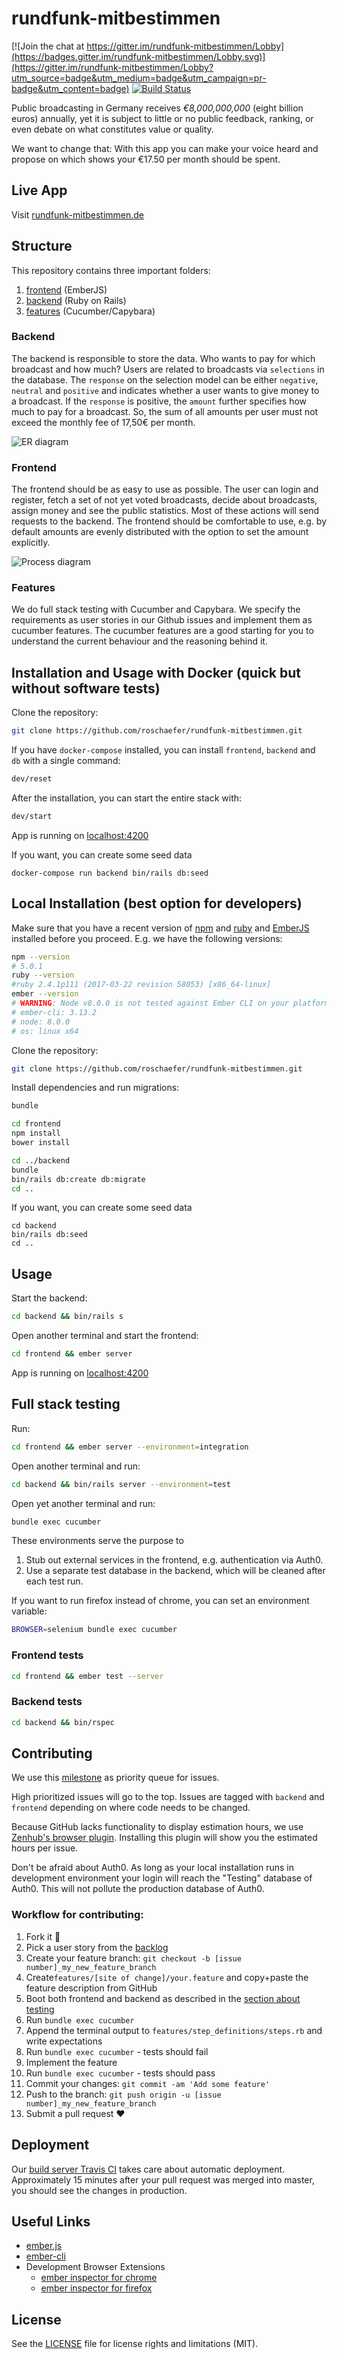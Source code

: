 # rundfunk-mitbestimmen

[![Join the chat at https://gitter.im/rundfunk-mitbestimmen/Lobby](https://badges.gitter.im/rundfunk-mitbestimmen/Lobby.svg)](https://gitter.im/rundfunk-mitbestimmen/Lobby?utm_source=badge&utm_medium=badge&utm_campaign=pr-badge&utm_content=badge)
[![Build
Status](https://travis-ci.org/roschaefer/rundfunk-mitbestimmen.svg?branch=master)](https://travis-ci.org/roschaefer/rundfunk-mitbestimmen)

Public broadcasting in Germany receives *€8,000,000,000* (eight billion
euros) annually, yet it is subject to little or no public feedback, ranking, or
even debate on what constitutes value or quality.

We want to change that: With this app you can make your voice heard and propose
on which shows your €17.50 per month should be spent.


## Live App

Visit [rundfunk-mitbestimmen.de](http://rundfunk-mitbestimmen.de/)

## Structure

This repository contains three important folders:

1. [frontend](https://github.com/roschaefer/rundfunk-mitbestimmen/tree/master/frontend) (EmberJS)
2. [backend](https://github.com/roschaefer/rundfunk-mitbestimmen/tree/master/backend) (Ruby on Rails)
3. [features](https://github.com/roschaefer/rundfunk-mitbestimmen/tree/master/features) (Cucumber/Capybara)


### Backend

The backend is responsible to store the data. Who wants to pay for which
broadcast and how much? Users are related to broadcasts via `selections` in the
database. The `response` on the selection model can be either `negative`,
`neutral` and `positive` and indicates whether a user wants to give money to a
broadcast. If the `response` is positive, the `amount` further specifies how
much to pay for a broadcast. So, the sum of all amounts per user must not exceed
the monthly fee of 17,50€ per month.

![ER diagram](/documentation/images/er.png)

### Frontend

The frontend should be as easy to use as possible. The user can
login and register, fetch a set of not yet voted broadcasts, decide about
broadcasts, assign money and see the public statistics. Most of these
actions will send requests to the backend. The frontend should be comfortable to
use, e.g. by default amounts are evenly distributed with the option to set the
amount explicitly.

![Process diagram](/documentation/images/process.png)

### Features

We do full stack testing with Cucumber and Capybara. We specify the
requirements as user stories in our Github issues and implement them as cucumber
features. The cucumber features are a good starting for you to understand the
current behaviour and the reasoning behind it.


## Installation and Usage with Docker (quick but without software tests)

Clone the repository:
```sh
git clone https://github.com/roschaefer/rundfunk-mitbestimmen.git
```

If you have `docker-compose` installed, you can install `frontend`,
`backend` and `db` with a single command:

```sh
dev/reset
```

After the installation, you can start the entire stack with:
```sh
dev/start
```
App is running on [localhost:4200](http://localhost:4200/)

If you want, you can create some seed data
```
docker-compose run backend bin/rails db:seed
```


## Local Installation (best option for developers)

Make sure that you have a recent version of [npm](https://www.npmjs.com/) and
[ruby](https://www.ruby-lang.org/en/) and [EmberJS](https://www.emberjs.com/)
installed before you proceed. E.g. we have the following versions:

```sh
npm --version
# 5.0.1
ruby --version
#ruby 2.4.1p111 (2017-03-22 revision 58053) [x86_64-linux]
ember --version
# WARNING: Node v8.0.0 is not tested against Ember CLI on your platform. We recommend that you use the most-recent "Active LTS" version of Node.js.
# ember-cli: 3.13.2
# node: 8.0.0
# os: linux x64
```

Clone the repository:
```sh
git clone https://github.com/roschaefer/rundfunk-mitbestimmen.git
```

Install dependencies and run migrations:
```sh
bundle

cd frontend
npm install
bower install

cd ../backend
bundle
bin/rails db:create db:migrate
cd ..
```

If you want, you can create some seed data
```
cd backend
bin/rails db:seed
cd ..
```


## Usage

Start the backend:
```sh
cd backend && bin/rails s
```

Open another terminal and start the frontend:
```sh
cd frontend && ember server
```

App is running on [localhost:4200](http://localhost:4200/)

## Full stack testing

Run:
```sh
cd frontend && ember server --environment=integration
```

Open another terminal and run:
```sh
cd backend && bin/rails server --environment=test
```

Open yet another terminal and run:
```sh
bundle exec cucumber
```

These environments serve the purpose to
1. Stub out external services in the frontend, e.g. authentication
   via Auth0.
2. Use a separate test database in the backend, which will be cleaned after each
   test run.

If you want to run firefox instead of chrome, you can set an environment
variable:
```sh
BROWSER=selenium bundle exec cucumber
```

### Frontend tests

```sh
cd frontend && ember test --server
```

### Backend tests

```sh
cd backend && bin/rspec
```

## Contributing

We use this [milestone](https://github.com/roschaefer/rundfunk-mitbestimmen/milestone/1) as priority queue for issues.

High prioritized issues will go to the top. Issues are tagged with
`backend` and `frontend` depending on where code needs to be changed.

Because GitHub lacks functionality to display estimation hours, we use [Zenhub's browser plugin](https://www.zenhub.com/).
Installing this plugin will show you the estimated hours per issue.

Don't be afraid about Auth0. As long as your local installation runs in
development environment your login will reach the "Testing" database
of Auth0. This will not pollute the production database of Auth0.

### Workflow for contributing:

1. Fork it :fork_and_knife:
2. Pick a user story from the [backlog](https://github.com/roschaefer/rundfunk-mitbestimmen/milestone/1)
3. Create your feature branch: `git checkout -b [issue number]_my_new_feature_branch`
4. Create`features/[site of change]/your.feature` and copy+paste the feature description from GitHub
5. Boot both frontend and backend as described in the [section about testing](https://github.com/roschaefer/rundfunk-mitbestimmen#full-stack-testing)
6. Run `bundle exec cucumber`
7. Append the terminal output to `features/step_definitions/steps.rb` and write expectations
8. Run `bundle exec cucumber` - tests should fail
9. Implement the feature
10. Run `bundle exec cucumber` - tests should pass
11. Commit your changes: `git commit -am 'Add some feature'`
12. Push to the branch: `git push origin -u [issue number]_my_new_feature_branch`
13. Submit a pull request :heart:

## Deployment

Our [build server Travis CI](https://travis-ci.org/roschaefer/rundfunk-mitbestimmen) takes care about automatic deployment.
Approximately 15 minutes after your pull request was merged into master, you should see the changes in production.


## Useful Links

* [ember.js](http://emberjs.com/)
* [ember-cli](http://ember-cli.com/)
* Development Browser Extensions
  * [ember inspector for chrome](https://chrome.google.com/webstore/detail/ember-inspector/bmdblncegkenkacieihfhpjfppoconhi)
  * [ember inspector for firefox](https://addons.mozilla.org/en-US/firefox/addon/ember-inspector/)


## License

See the [LICENSE](LICENSE.md) file for license rights and limitations
(MIT).
